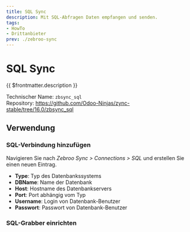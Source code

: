 ```yaml
---
title: SQL Sync
description: Mit SQL-Abfragen Daten empfangen und senden.
tags:
- HowTo
- Drittanbieter
prev: ./zebroo-sync
---
```

# SQL Sync

{{ $frontmatter.description }}

Technischer Name: `zbsync_sql`\
Repository: <https://github.com/Odoo-Ninjas/zync-stable/tree/16.0/zbsync_sql>

## Verwendung

### SQL-Verbindung hinzufügen

Navigieren Sie nach *Zebroo Sync > Connections > SQL* und erstellen Sie einen neuen Eintrag. 

* **Type**: Typ des Datenbankssystems
* **DBName**: Name der Datenbank
* **Host**: Hostname des Datenbankservers
* **Port**: Port abhängig vom Typ
* **Username**: Login von Datenbank-Benutzer
* **Passwort**: Passwort von Datenbank-Benutzer

### SQL-Grabber einrichten


